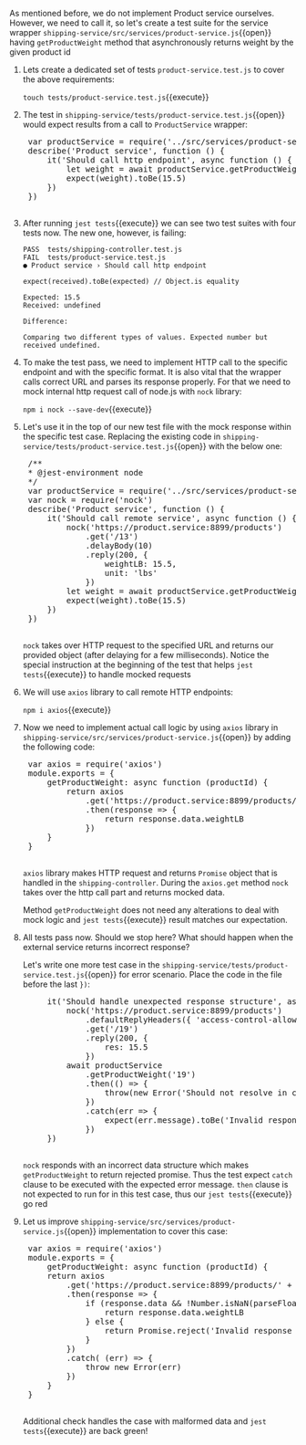 As mentioned before, we do not implement Product service ourselves. However, we need to call it, so let's create a test suite for the service wrapper `shipping-service/src/services/product-service.js`{{open}} having  `getProductWeight` method that asynchronously returns weight by the given product id

1. Lets create a dedicated set of tests `product-service.test.js` to cover the above requirements:

    `touch tests/product-service.test.js`{{execute}}

2. The test in `shipping-service/tests/product-service.test.js`{{open}} would expect results from a call to `ProductService` wrapper:

    <pre class="file hljs js"  data-filename="shipping-service/tests/product-service.test.js" data-target="replace">
    var productService = require('../src/services/product-service')
    describe('Product service', function () {
        it('Should call http endpoint', async function () {
            let weight = await productService.getProductWeight('13')
            expect(weight).toBe(15.5)
        })
    })
    </pre>

3. After running `jest tests`{{execute}} we can see two test suites with four tests now. The new one, however, is failing:

    ```text
    PASS  tests/shipping-controller.test.js
    FAIL  tests/product-service.test.js
    ● Product service › Should call http endpoint

    expect(received).toBe(expected) // Object.is equality

    Expected: 15.5
    Received: undefined

    Difference:

    Comparing two different types of values. Expected number but received undefined.
    ```

4. To make the test pass, we need to implement HTTP call to the specific endpoint and with the specific format. It is also vital that the wrapper calls correct URL and parses its response properly. For that we need to mock internal http request call of node.js with `nock` library:

    `npm i nock --save-dev`{{execute}}

5. Let's use it in the top of our new test file with the mock response within the specific test case. Replacing the existing code in `shipping-service/tests/product-service.test.js`{{open}} with the below one:

    <pre class="file hljs js"  data-filename="shipping-service/tests/product-service.test.js" data-target="replace">
    /**
    * @jest-environment node
    */
    var productService = require('../src/services/product-service')
    var nock = require('nock')
    describe('Product service', function () {
        it('Should call remote service', async function () {
            nock('https://product.service:8899/products')
                .get('/13')
                .delayBody(10)
                .reply(200, {
                    weightLB: 15.5,
                    unit: 'lbs'
                })
            let weight = await productService.getProductWeight('13')
            expect(weight).toBe(15.5)
        })
    })
    </pre>

    `nock` takes over HTTP request to the specified URL and returns our provided object (after delaying for a few milliseconds). Notice the special instruction at the beginning of the test that helps `jest tests`{{execute}} to handle mocked requests

6. We will use `axios` library to call remote HTTP endpoints:

    `npm i axios`{{execute}}

7. Now we need to implement actual call logic by using `axios` library in `shipping-service/src/services/product-service.js`{{open}} by adding the following code:
    <pre class="file hljs js"  data-filename="shipping-service/src/services/product-service.js" data-target="replace">
    var axios = require('axios')
    module.exports = {
        getProductWeight: async function (productId) {
            return axios
                .get('https://product.service:8899/products/' + productId)
                .then(response => {
                    return response.data.weightLB
                })
        }
    }
    </pre>

     `axios` library makes HTTP request and returns `Promise` object that is handled in the `shipping-controller`. During the `axios.get` method `nock` takes over the http call part and returns mocked data.

     Method `getProductWeight` does not need any alterations to deal with mock logic and `jest tests`{{execute}} result matches our expectation.

8. All tests pass now. Should we stop here? What should happen when the external service returns incorrect response? 

   Let's write one more test case in the `shipping-service/tests/product-service.test.js`{{open}} for error scenario. Place the code in the file before the last `})`:

    <pre class="file hljs js" data-target="clipboard">
        it('Should handle unexpected response structure', async function () {
            nock('https://product.service:8899/products')
                .defaultReplyHeaders({ 'access-control-allow-origin': '*' })
                .get('/19')
                .reply(200, {
                    res: 15.5
                })
            await productService
                .getProductWeight('19')
                .then(() => {
                    throw(new Error('Should not resolve in case of malformed data'))
                })
                .catch(err => {
                    expect(err.message).toBe('Invalid response object')
                })
        })
    </pre>

    `nock` responds with an incorrect data structure which makes `getProductWeight` to return rejected promise. Thus the test expect `catch` clause to be executed with the expected error message. `then` clause is not expected to run for in this test case, thus our `jest tests`{{execute}} go red

9. Let us improve `shipping-service/src/services/product-service.js`{{open}} implementation to cover this case:

    <pre class="file hljs js"  data-filename="shipping-service/src/services/product-service.js" data-target="replace">
    var axios = require('axios')
    module.exports = {
        getProductWeight: async function (productId) {
        return axios
            .get('https://product.service:8899/products/' + productId)
            .then(response => {
                if (response.data && !Number.isNaN(parseFloat(response.data.weightLB))) {
                    return response.data.weightLB
                } else {
                    return Promise.reject('Invalid response object')
                }
            })
            .catch( (err) => {
                throw new Error(err)
            })
        }
    }
    </pre>

    Additional check handles the case with malformed data and `jest tests`{{execute}} are back green!
